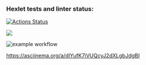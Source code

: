 ### Hexlet tests and linter status:
[![Actions Status](https://github.com/artemevpaul/java-project-71/actions/workflows/hexlet-check.yml/badge.svg)](https://github.com/artemevpaul/java-project-71/actions)

<a href="https://codeclimate.com/github/artemevpaul/java-project-71/maintainability"><img src="https://api.codeclimate.com/v1/badges/c9ade152067aa9dd3566/maintainability" /></a>

![example workflow](https://github.com/artemevpaul/java-project-71/blob/main/.github/workflows/main.yml/badge.svg)



https://asciinema.org/a/dlYufK7iVUQcyJ2dXLgbJdgBI
